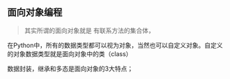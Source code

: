 ## 面向对象编程


> 其实所谓的面向对象就是 有联系方法的集合体，

在Python中，所有的数据类型都可以视为对象，当然也可以自定义对象。自定义的对象数据类型就是面向对象中的类（class）

数据封装，继承和多态是面向对象的3大特点；

